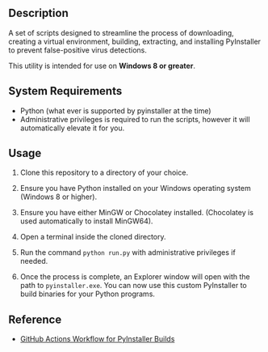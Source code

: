 ## Description

A set of scripts designed to streamline the process of downloading, creating a virtual environment, building, extracting, and installing PyInstaller to prevent false-positive virus detections.

This utility is intended for use on **Windows 8 or greater**.

## System Requirements

- Python (what ever is supported by pyinstaller at the time)
- Administrative privileges is required to run the scripts, however it will automatically elevate it for you.

## Usage

1. Clone this repository to a directory of your choice.

2. Ensure you have Python installed on your Windows operating system (Windows 8 or higher).

3. Ensure you have either MinGW or Chocolatey installed. (Chocolatey is used automatically to install MinGW64).

4. Open a terminal inside the cloned directory.

5. Run the command `python run.py` with administrative privileges if needed.

6. Once the process is complete, an Explorer window will open with the path to `pyinstaller.exe`. You can now use this custom PyInstaller to build binaries for your Python programs.

## Reference

- [GitHub Actions Workflow for PyInstaller Builds](https://github.com/yt-dlp/Pyinstaller-Builds/blob/master/.github/workflows/build.yml)
